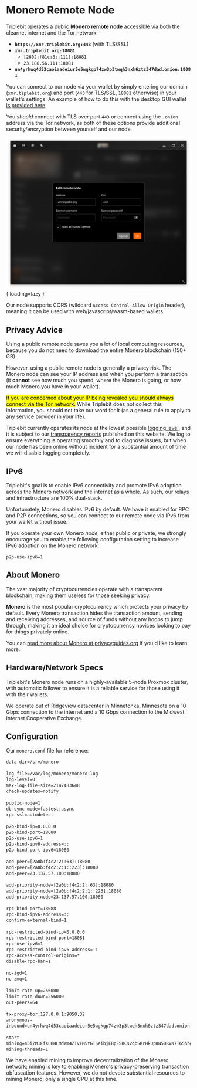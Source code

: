 # Monero Remote Node

Triplebit operates a public **Monero remote node** accessible via both the clearnet internet and the Tor network:

- **`https://xmr.triplebit.org:443`** (with TLS/SSL)
- **`xmr.triplebit.org:18081`**
    - `[2602:f81c:8::111]:18081`
    - `23.188.56.111:18081`
- **`un4yrhwq4d53caoiaadeiur5e5wgkgp74zw3p3twqh3nxh6ztz347dad.onion:18081`**

You can connect to our node via your wallet by simply entering our domain (`xmr.tiplebit.org`) and port (`443` for TLS/SSL, `18081` otherwise) in your wallet's settings. An example of how to do this with the desktop GUI wallet [is provided here](https://www.getmonero.org/resources/user-guides/remote_node_gui.html).

You *should* connect with TLS over port `443` or connect using the `.onion` address via the Tor network, as both of these options provide additional security/encryption between yourself and our node.

![Screenshot of Monero Wallet settings showing xmr.triplebit.org entered in the Address box, and 443 entered in the port box, with other settings left as their defaults](images/monero-wallet.png){ loading=lazy }

Our node supports CORS (wildcard `Access-Control-Allow-Origin` header), meaning it can be used with web/javascript/wasm-based wallets.

## Privacy Advice

Using a public remote node saves you a lot of local computing resources, because you do not need to download the entire Monero blockchain (150+ GB).

However, using a public remote node is generally a privacy risk. The Monero node can see your IP address and when you perform a transaction (it **cannot** see how much you spend, where the Monero is going, or how much Monero you have in your wallet).

<mark>If you are concerned about your IP being revealed you should always connect via the Tor network.</mark> While Triplebit does not collect this information, you should not take our word for it (as a general rule to apply to any service provider in your life).

Triplebit currently operates its node at the lowest possible [logging level](https://getmonero.dev/interacting/monerod.html#logging), and it is subject to our [transparency reports](transparency.md) published on this website. We log to ensure everything is operating smoothly and to diagnose issues, but when our node has been online without incident for a substantial amount of time we will disable logging completely.

## IPv6

Triplebit's goal is to enable IPv6 connectivity and promote IPv6 adoption across the Monero network and the internet as a whole. As such, our relays and infrastructure are 100% dual-stack.

Unfortunately, Monero disables IPv6 by default. We have it enabled for RPC and P2P connections, so you can connect to our remote node via IPv6 from your wallet without issue.

If you operate your own Monero *node*, either public or private, we strongly encourage you to enable the following configuration setting to increase IPv6 adoption on the Monero network:

```
p2p-use-ipv6=1
```

## About Monero

The vast majority of cryptocurrencies operate with a transparent blockchain, making them useless for those seeking privacy.

**Monero** is the most popular cryptocurrency which protects your privacy by default. Every Monero transaction hides the transaction amount, sending and receiving addresses, and source of funds without any hoops to jump through, making it an ideal choice for cryptocurrency novices looking to pay for things privately online.

You can [read more about Monero at privacyguides.org](https://www.privacyguides.org/en/cryptocurrency/) if you'd like to learn more.

## Hardware/Network Specs

Triplebit's Monero node runs on a highly-available 5-node Proxmox cluster, with automatic failover to ensure it is a reliable service for those using it with their wallets.

We operate out of Ridgeview datacenter in Minnetonka, Minnesota on a 10 Gbps connection to the internet and a 10 Gbps connection to the Midwest Internet Cooperative Exchange.

## Configuration

Our `monero.conf` file for reference:

```
data-dir=/srv/monero

log-file=/var/log/monero/monero.log
log-level=0
max-log-file-size=2147483648
check-updates=notify

public-node=1
db-sync-mode=fastest:async
rpc-ssl=autodetect

p2p-bind-ip=0.0.0.0
p2p-bind-port=18080
p2p-use-ipv6=1
p2p-bind-ipv6-address=::
p2p-bind-port-ipv6=18080

add-peer=[2a0b:f4c2:2::63]:18080
add-peer=[2a0b:f4c2:2:1::223]:18080
add-peer=23.137.57.100:18080

add-priority-node=[2a0b:f4c2:2::63]:18080
add-priority-node=[2a0b:f4c2:2:1::223]:18080
add-priority-node=23.137.57.100:18080

rpc-bind-port=18088
rpc-bind-ipv6-address=::
confirm-external-bind=1

rpc-restricted-bind-ip=0.0.0.0
rpc-restricted-bind-port=18081
rpc-use-ipv6=1
rpc-restricted-bind-ipv6-address=::
rpc-access-control-origins=*
disable-rpc-ban=1

no-igd=1
no-zmq=1

limit-rate-up=256000
limit-rate-down=256000
out-peers=64

tx-proxy=tor,127.0.0.1:9050,32
anonymous-inbound=un4yrhwq4d53caoiaadeiur5e5wgkgp74zw3p3twqh3nxh6ztz347dad.onion:18083,127.0.0.1:18083,128

start-mining=45i7M1FfXuBHLMdWm4ZTvFM5tGTSeibjEBpFSBCs2qbSRrHkUpKN5DRVK7T65hbg3WhGXepH7y6Xvb8XdxBmBS8V4AJXtyC
mining-threads=1
```

We have enabled mining to improve decentralization of the Monero network; mining is key to enabling Monero's privacy-preserving transaction obfuscation features. However, we do not devote substantial resources to mining Monero, only a single CPU at this time.
